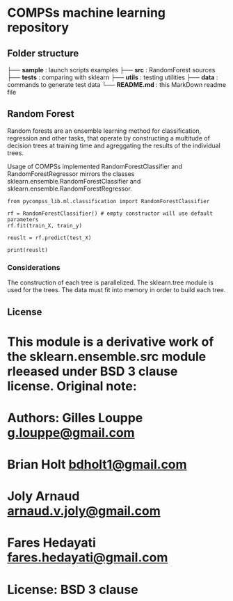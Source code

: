# COMPSs machine learning repository

## Folder structure

├── **sample** : launch scripts examples
├── **src** : RandomForest sources  
├── **tests** : comparing with sklearn 
├── **utils** : testing utilities
├── **data** : commands to generate test data
└── **README.md** : this MarkDown readme file  

## Random Forest 

Random forests are an ensemble learning method for classification, regression and other tasks, that operate by
constructing a multitude of decision trees at training time and agreggating the results of the individual trees.

Usage of COMPSs implemented RandomForestClassifier and RandomForestRegressor mirrors the classes
sklearn.ensemble.RandomForestClassifier and sklearn.ensemble.RandomForestRegressor.


    from pycompss_lib.ml.classification import RandomForestClassifier

    rf = RandomForestClassifier() # empty constructor will use default parameters
    rf.fit(train_X, train_y)

    reuslt = rf.predict(test_X)
        
    print(reuslt)

### Considerations

The construction of each tree is parallelized. The sklearn.tree module is used for the trees. The data must fit into memory
in order to build each tree.

## License

# This module is a derivative work of the sklearn.ensemble.src module rleeased under BSD 3 clause license. Original note:
# Authors: Gilles Louppe <g.louppe@gmail.com>
#          Brian Holt <bdholt1@gmail.com>
#          Joly Arnaud <arnaud.v.joly@gmail.com>
#          Fares Hedayati <fares.hedayati@gmail.com>
#
# License: BSD 3 clause
